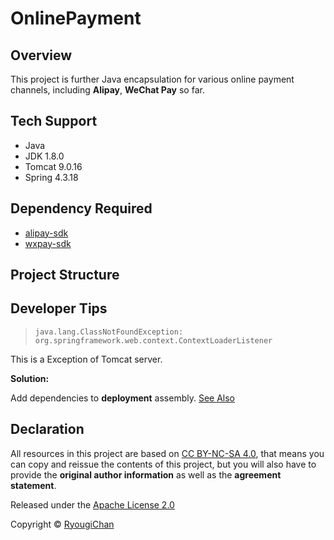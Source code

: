 # OnlinePayment

## Overview

This project is further Java encapsulation for various online payment channels, including **Alipay**, **WeChat Pay** so far.

## Tech Support

- Java
- JDK 1.8.0
- Tomcat 9.0.16
- Spring 4.3.18

## Dependency Required

- [alipay-sdk](https://docs.open.alipay.com/270/106291/)
- [wxpay-sdk](https://pay.weixin.qq.com/wiki/doc/api/external/native.php?chapter=11_1)

## Project Structure

## Developer Tips

> `java.lang.ClassNotFoundException: org.springframework.web.context.ContextLoaderListener`

This is a Exception of Tomcat server.

**Solution:**

Add dependencies to **deployment** assembly. [See Also](https://stackoverflow.com/questions/6210757/java-lang-classnotfoundexception-org-springframework-web-context-contextloaderl)

## Declaration

All resources in this project are based on [CC BY-NC-SA 4.0](https://creativecommons.org/licenses/by-nc-sa/4.0/), that means you can copy and reissue the contents of this project, but you will also have to provide the **original author information** as well as the **agreement statement**.

Released under the [Apache License 2.0](LICENSE)

Copyright © [RyougiChan](https://github.com/RyougiChan)
